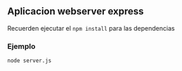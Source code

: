 ## Aplicacion webserver express

Recuerden ejecutar el ```npm install``` para las dependencias

### Ejemplo

```
node server.js
```